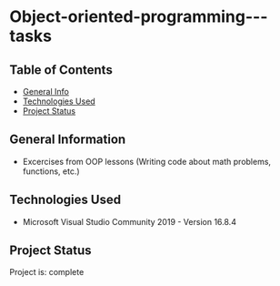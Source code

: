 # Object-oriented-programming---tasks
## Table of Contents
* [General Info](#general-information)
* [Technologies Used](#technologies-used)
* [Project Status](#project-status)





## General Information
- Excercises from OOP lessons (Writing code about math problems, functions, etc.)



## Technologies Used
- Microsoft Visual Studio Community 2019 - Version 16.8.4



## Project Status
Project is: complete
